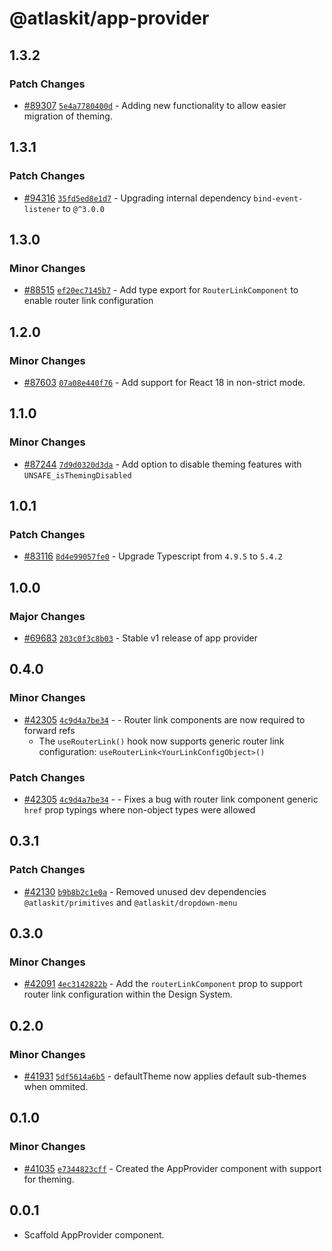 # @atlaskit/app-provider

## 1.3.2

### Patch Changes

-   [#89307](https://stash.atlassian.com/projects/CONFCLOUD/repos/confluence-frontend/pull-requests/89307)
    [`5e4a7780400d`](https://stash.atlassian.com/projects/CONFCLOUD/repos/confluence-frontend/commits/5e4a7780400d) -
    Adding new functionality to allow easier migration of theming.

## 1.3.1

### Patch Changes

-   [#94316](https://stash.atlassian.com/projects/CONFCLOUD/repos/confluence-frontend/pull-requests/94316)
    [`35fd5ed8e1d7`](https://stash.atlassian.com/projects/CONFCLOUD/repos/confluence-frontend/commits/35fd5ed8e1d7) -
    Upgrading internal dependency `bind-event-listener` to `@^3.0.0`

## 1.3.0

### Minor Changes

-   [#88515](https://stash.atlassian.com/projects/CONFCLOUD/repos/confluence-frontend/pull-requests/88515)
    [`ef20ec7145b7`](https://stash.atlassian.com/projects/CONFCLOUD/repos/confluence-frontend/commits/ef20ec7145b7) -
    Add type export for `RouterLinkComponent` to enable router link configuration

## 1.2.0

### Minor Changes

-   [#87603](https://stash.atlassian.com/projects/CONFCLOUD/repos/confluence-frontend/pull-requests/87603)
    [`07a08e440f76`](https://stash.atlassian.com/projects/CONFCLOUD/repos/confluence-frontend/commits/07a08e440f76) -
    Add support for React 18 in non-strict mode.

## 1.1.0

### Minor Changes

-   [#87244](https://stash.atlassian.com/projects/CONFCLOUD/repos/confluence-frontend/pull-requests/87244)
    [`7d9d0320d3da`](https://stash.atlassian.com/projects/CONFCLOUD/repos/confluence-frontend/commits/7d9d0320d3da) -
    Add option to disable theming features with `UNSAFE_isThemingDisabled`

## 1.0.1

### Patch Changes

-   [#83116](https://stash.atlassian.com/projects/CONFCLOUD/repos/confluence-frontend/pull-requests/83116)
    [`8d4e99057fe0`](https://stash.atlassian.com/projects/CONFCLOUD/repos/confluence-frontend/commits/8d4e99057fe0) -
    Upgrade Typescript from `4.9.5` to `5.4.2`

## 1.0.0

### Major Changes

-   [#69683](https://stash.atlassian.com/projects/CONFCLOUD/repos/confluence-frontend/pull-requests/69683)
    [`203c0f3c8b03`](https://stash.atlassian.com/projects/CONFCLOUD/repos/confluence-frontend/commits/203c0f3c8b03) -
    Stable v1 release of app provider

## 0.4.0

### Minor Changes

-   [#42305](https://bitbucket.org/atlassian/atlassian-frontend/pull-requests/42305)
    [`4c9d4a7be34`](https://bitbucket.org/atlassian/atlassian-frontend/commits/4c9d4a7be34) - -
    Router link components are now required to forward refs
    -   The `useRouterLink()` hook now supports generic router link configuration:
        `useRouterLink<YourLinkConfigObject>()`

### Patch Changes

-   [#42305](https://bitbucket.org/atlassian/atlassian-frontend/pull-requests/42305)
    [`4c9d4a7be34`](https://bitbucket.org/atlassian/atlassian-frontend/commits/4c9d4a7be34) - -
    Fixes a bug with router link component generic `href` prop typings where non-object types were
    allowed

## 0.3.1

### Patch Changes

-   [#42130](https://bitbucket.org/atlassian/atlassian-frontend/pull-requests/42130)
    [`b9b8b2c1e0a`](https://bitbucket.org/atlassian/atlassian-frontend/commits/b9b8b2c1e0a) -
    Removed unused dev dependencies `@atlaskit/primitives` and `@atlaskit/dropdown-menu`

## 0.3.0

### Minor Changes

-   [#42091](https://bitbucket.org/atlassian/atlassian-frontend/pull-requests/42091)
    [`4ec3142822b`](https://bitbucket.org/atlassian/atlassian-frontend/commits/4ec3142822b) - Add
    the `routerLinkComponent` prop to support router link configuration within the Design System.

## 0.2.0

### Minor Changes

-   [#41931](https://bitbucket.org/atlassian/atlassian-frontend/pull-requests/41931)
    [`5df5614a6b5`](https://bitbucket.org/atlassian/atlassian-frontend/commits/5df5614a6b5) -
    defaultTheme now applies default sub-themes when ommited.

## 0.1.0

### Minor Changes

-   [#41035](https://bitbucket.org/atlassian/atlassian-frontend/pull-requests/41035)
    [`e7344823cff`](https://bitbucket.org/atlassian/atlassian-frontend/commits/e7344823cff) -
    Created the AppProvider component with support for theming.

## 0.0.1

-   Scaffold AppProvider component.
